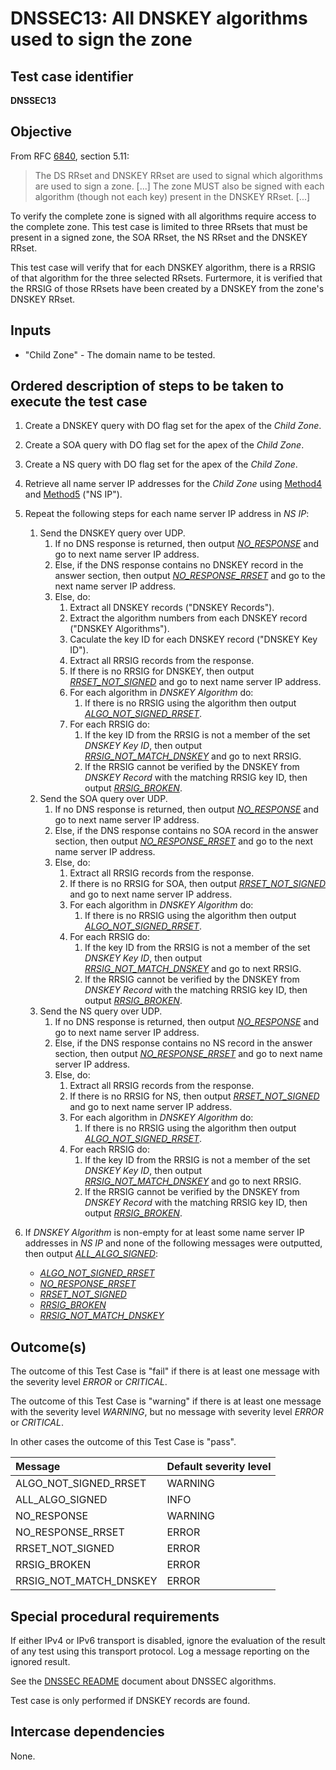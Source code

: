 # DNSSEC13: All DNSKEY algorithms used to sign the zone

## Test case identifier
**DNSSEC13**

## Objective

From RFC [6840], section 5.11:

> The DS RRset and DNSKEY RRset are used to signal which 
> algorithms are used to sign a zone. [...] The zone MUST 
> also be signed with each algorithm (though not each key) 
> present in the DNSKEY RRset. [...]

To verify the complete zone is signed with all algorithms require
access to the complete zone. This test case is limited to three
RRsets that must be present in a signed zone, the SOA RRset, the
NS RRset and the DNSKEY RRset.

This test case will verify that for each DNSKEY algorithm, there
is a RRSIG of that algorithm for the three selected RRsets. 
Furtermore, it is verified that the RRSIG of those RRsets have
been created by a DNSKEY from the zone's DNSKEY RRset.

## Inputs

* "Child Zone" - The domain name to be tested.

## Ordered description of steps to be taken to execute the test case

1. Create a DNSKEY query with DO flag set for the apex of the
   *Child Zone*.

2. Create a SOA query with DO flag set for the apex of the
   *Child Zone*.

3. Create a NS query with DO flag set for the apex of the
   *Child Zone*.

4. Retrieve all name server IP addresses for the
   *Child Zone* using [Method4] and [Method5] ("NS IP").

5. Repeat the following steps for each name server IP address in *NS IP*:

   1. Send the DNSKEY query over UDP.
      1. If no DNS response is returned, then output 
         *[NO_RESPONSE]* and go to next name server IP address.
      2. Else, if the DNS response contains no DNSKEY record in the
         answer section, then output *[NO_RESPONSE_RRSET]* and go to 
         the next name server IP address.
      3. Else, do:
         1. Extract all DNSKEY records ("DNSKEY Records").
         2. Extract the algorithm numbers from each DNSKEY record
            ("DNSKEY Algorithms").
         3. Caculate the key ID for each DNSKEY record 
            ("DNSKEY Key ID").
         4. Extract all RRSIG records from the response.
         5. If there is no RRSIG for DNSKEY, then output 
            *[RRSET_NOT_SIGNED]* and go to next name server IP 
            address.
         6. For each algorithm in *DNSKEY Algorithm* do:
            1. If there is no RRSIG using the algorithm then output
               *[ALGO_NOT_SIGNED_RRSET]*.
         7. For each RRSIG do:
            1. If the key ID from the RRSIG is not a member of the
               set *DNSKEY Key ID*, then output 
               *[RRSIG_NOT_MATCH_DNSKEY]* and go to next RRSIG.
            2. If the RRSIG cannot be verified by the DNSKEY from
               *DNSKEY Record* with the matching RRSIG key ID, then
               output *[RRSIG_BROKEN]*.
   2. Send the SOA query over UDP.
      1. If no DNS response is returned, then output 
         *[NO_RESPONSE]* and go to next name server IP address.
      2. Else, if the DNS response contains no SOA record in the
         answer section, then output *[NO_RESPONSE_RRSET]* and go to 
         the next name server IP address.
      3. Else, do:
         1. Extract all RRSIG records from the response.
         2. If there is no RRSIG for SOA, then output 
            *[RRSET_NOT_SIGNED]* and go to next name server IP 
            address.
         3. For each algorithm in *DNSKEY Algorithm* do:
            1. If there is no RRSIG using the algorithm then output
            *[ALGO_NOT_SIGNED_RRSET]*.
         4. For each RRSIG do:
            1. If the key ID from the RRSIG is not a member of the
               set *DNSKEY Key ID*, then output 
               *[RRSIG_NOT_MATCH_DNSKEY]* and go to next RRSIG.
            2. If the RRSIG cannot be verified by the DNSKEY from
               *DNSKEY Record* with the matching RRSIG key ID, then
               output *[RRSIG_BROKEN]*.
   3. Send the NS query over UDP.
      1. If no DNS response is returned, then output 
         *[NO_RESPONSE]* and go to next name server IP address.
      2. Else, if the DNS response contains no NS record in the
         answer section, then output *[NO_RESPONSE_RRSET]* and go to 
         next name server IP address.
      3. Else, do:
         1. Extract all RRSIG records from the response.
         2. If there is no RRSIG for NS, then output 
            *[RRSET_NOT_SIGNED]* and go to next name server IP 
            address.
         3. For each algorithm in *DNSKEY Algorithm* do:
            1. If there is no RRSIG using the algorithm then output
            *[ALGO_NOT_SIGNED_RRSET]*.
         4. For each RRSIG do:
            1. If the key ID from the RRSIG is not a member of the
               set *DNSKEY Key ID*, then output 
               *[RRSIG_NOT_MATCH_DNSKEY]* and go to next RRSIG.
            2. If the RRSIG cannot be verified by the DNSKEY from
               *DNSKEY Record* with the matching RRSIG key ID, then
               output *[RRSIG_BROKEN]*.
6. If *DNSKEY Algorithm* is non-empty for at least some name server IP 
   addresses in *NS IP* and none of the following messages were
   outputted, then output *[ALL_ALGO_SIGNED]*:
   * *[ALGO_NOT_SIGNED_RRSET]*
   * *[NO_RESPONSE_RRSET]*
   * *[RRSET_NOT_SIGNED]*
   * *[RRSIG_BROKEN]*
   * *[RRSIG_NOT_MATCH_DNSKEY]*


## Outcome(s)

The outcome of this Test Case is "fail" if there is at least one message
with the severity level *ERROR* or *CRITICAL*.

The outcome of this Test Case is "warning" if there is at least one message
with the severity level *WARNING*, but no message with severity level
*ERROR* or *CRITICAL*.

In other cases the outcome of this Test Case is "pass".

Message                       | Default severity level
:-----------------------------|:-----------------------------------
ALGO_NOT_SIGNED_RRSET         | WARNING
ALL_ALGO_SIGNED               | INFO
NO_RESPONSE                   | WARNING
NO_RESPONSE_RRSET             | ERROR
RRSET_NOT_SIGNED              | ERROR
RRSIG_BROKEN                  | ERROR
RRSIG_NOT_MATCH_DNSKEY        | ERROR


## Special procedural requirements

If either IPv4 or IPv6 transport is disabled, ignore the evaluation of the
result of any test using this transport protocol. Log a message reporting
on the ignored result.

See the [DNSSEC README] document about DNSSEC algorithms.

Test case is only performed if DNSKEY records are found.

## Intercase dependencies

None.

[6840]:    https://tools.ietf.org/html/rfc6840#section-5.11
[Method4]: ../Methods.md#method-4-obtain-glue-address-records-from-parent
[Method5]: ../Methods.md#method-5-obtain-the-name-server-address-records-from-child

[ALGO_NOT_SIGNED_RRSET]:      #outcomes
[ALL_ALGO_SIGNED]:            #outcomes
[DNSSEC README]:              ./README.md
[NO_RESPONSE]:                #outcomes
[NO_RESPONSE_RRSET]:          #outcomes
[RRSET_NOT_SIGNED]:           #outcomes
[RRSIG_BROKEN]:               #outcomes
[RRSIG_NOT_MATCH_DNSKEY]:     #outcomes

